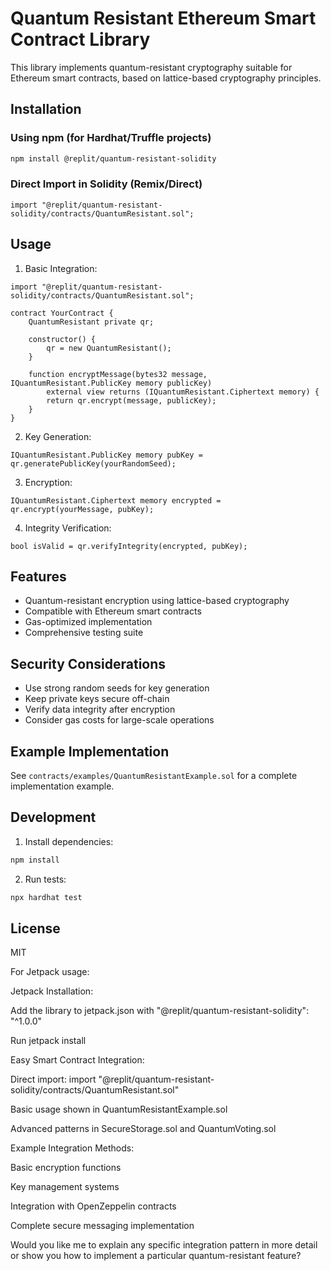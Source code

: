 # Quantum Resistant Ethereum Smart Contract Library

This library implements quantum-resistant cryptography suitable for Ethereum smart contracts, based on lattice-based cryptography principles.

## Installation

### Using npm (for Hardhat/Truffle projects)
```bash
npm install @replit/quantum-resistant-solidity
```

### Direct Import in Solidity (Remix/Direct)
```solidity
import "@replit/quantum-resistant-solidity/contracts/QuantumResistant.sol";
```

## Usage

1. Basic Integration:
```solidity
import "@replit/quantum-resistant-solidity/contracts/QuantumResistant.sol";

contract YourContract {
    QuantumResistant private qr;
    
    constructor() {
        qr = new QuantumResistant();
    }
    
    function encryptMessage(bytes32 message, IQuantumResistant.PublicKey memory publicKey) 
        external view returns (IQuantumResistant.Ciphertext memory) {
        return qr.encrypt(message, publicKey);
    }
}
```

2. Key Generation:
```solidity
IQuantumResistant.PublicKey memory pubKey = qr.generatePublicKey(yourRandomSeed);
```

3. Encryption:
```solidity
IQuantumResistant.Ciphertext memory encrypted = qr.encrypt(yourMessage, pubKey);
```

4. Integrity Verification:
```solidity
bool isValid = qr.verifyIntegrity(encrypted, pubKey);
```

## Features

- Quantum-resistant encryption using lattice-based cryptography
- Compatible with Ethereum smart contracts
- Gas-optimized implementation
- Comprehensive testing suite

## Security Considerations

- Use strong random seeds for key generation
- Keep private keys secure off-chain
- Verify data integrity after encryption
- Consider gas costs for large-scale operations

## Example Implementation

See `contracts/examples/QuantumResistantExample.sol` for a complete implementation example.

## Development

1. Install dependencies:
```bash
npm install
```

2. Run tests:
```bash
npx hardhat test
```

## License

MIT

For Jetpack usage: 

Jetpack Installation:

Add the library to jetpack.json with "@replit/quantum-resistant-solidity": "^1.0.0"

Run jetpack install

Easy Smart Contract Integration:

Direct import: import "@replit/quantum-resistant-solidity/contracts/QuantumResistant.sol"

Basic usage shown in QuantumResistantExample.sol

Advanced patterns in SecureStorage.sol and QuantumVoting.sol

Example Integration Methods:

Basic encryption functions

Key management systems

Integration with OpenZeppelin contracts

Complete secure messaging implementation

Would you like me to explain any specific integration pattern in more detail or show you how to implement a particular quantum-resistant feature?

